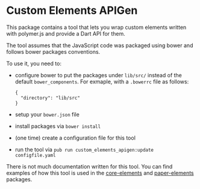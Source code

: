 # Custom Elements APIGen

This package contains a tool that lets you wrap custom elements written with
polymer.js and provide a Dart API for them.

The tool assumes that the JavaScript code was packaged using bower and follows
bower packages conventions.

To use it, you need to:
  * configure bower to put the packages under `lib/src/` instead of the default
    `bower_components`. For exmaple, with a `.bowerrc` file as follows:

        {
          "directory": "lib/src"
        }

  * setup your `bower.json` file
  * install packages via `bower install`
  * (one time) create a configuration file for this tool
  * run the tool via `pub run custom_elements_apigen:update configfile.yaml`

There is not much documentation written for this tool. You can find examples of
how this tool is used in the [core-elements][1] and [paper-elements][2]
packages.

[1]: https://github.com/dart-lang/core-elements/
[2]: https://github.com/dart-lang/paper-elements/
